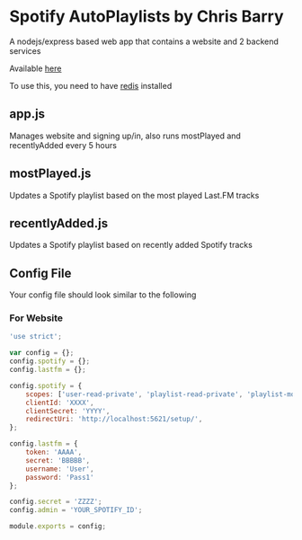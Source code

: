 # Spotify AutoPlaylists by Chris Barry
A nodejs/express based web app that contains a website and 2 backend services

Available [here](http://spotifyapps.chriswbarry.com/ "SpotifyApps")

To use this, you need to have [redis](http://redis.io/topics/quickstart) installed 

## app.js
Manages website and signing up/in, also runs mostPlayed and recentlyAdded every 5 hours

## mostPlayed.js
Updates a Spotify playlist based on the most played Last.FM tracks

## recentlyAdded.js
Updates a Spotify playlist based on recently added Spotify tracks

## Config File
Your config file should look similar to the following

### For Website
```javascript
'use strict';

var config = {};
config.spotify = {};
config.lastfm = {};

config.spotify = {
    scopes: ['user-read-private', 'playlist-read-private', 'playlist-modify-private', 'playlist-modify-public', 'user-library-read'],
    clientId: 'XXXX',
    clientSecret: 'YYYY',
    redirectUri: 'http://localhost:5621/setup/',
};

config.lastfm = {
    token: 'AAAA',
    secret: 'BBBBB',
    username: 'User',
    password: 'Pass1'
};

config.secret = 'ZZZZ';
config.admin = 'YOUR_SPOTIFY_ID';

module.exports = config;

```


